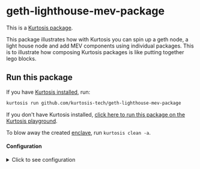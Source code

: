 geth-lighthouse-mev-package
===========================

This is a [Kurtosis package](https://docs.kurtosis.com/concepts-reference/packages).

This package illustrates how with Kurtosis you can spin up a geth node, a light house node 
and add MEV components using individual packages. This is to illustrate how composing
Kurtosis packages is like putting together lego blocks.

Run this package
----------------
If you have [Kurtosis installed][install-kurtosis], run:

<!-- TODO replace YOURUSER and THISREPO with the correct values -->
```bash
kurtosis run github.com/kurtosis-tech/geth-lighthouse-mev-package
```

If you don't have Kurtosis installed, [click here to run this package on the Kurtosis playground](https://gitpod.io/?autoStart=true&editor=code#https://github.com/kurtosis-tech/geth-lighthouse-package).

To blow away the created [enclave][enclaves-reference], run `kurtosis clean -a`.

#### Configuration

<details>
    <summary>Click to see configuration</summary>

You can configure this package using the JSON structure found in `network_params.json`. 

Use this package in your package
--------------------------------
Kurtosis packages can be composed inside other Kurtosis packages. To use this package in your package:

<!-- TODO Replace YOURUSER and THISREPO with the correct values! -->
First, import this package by adding the following to the top of your Starlark file:

```python
this_package = import_module("github.com/kurtosis-tech/geth-lighthouse-mev-package/main.star")
```

Then, call the this package's `run` function somewhere in your Starlark script:

```python
this_package_output = this_package.run(plan, args)
```

Develop on this package
-----------------------
1. [Install Kurtosis][install-kurtosis]
1. Clone this repo
1. For your dev loop, run `kurtosis clean -a && kurtosis run .` inside the repo directory


<!-------------------------------- LINKS ------------------------------->
[install-kurtosis]: https://docs.kurtosis.com/install
[enclaves-reference]: https://docs.kurtosis.com/concepts-reference/enclaves

